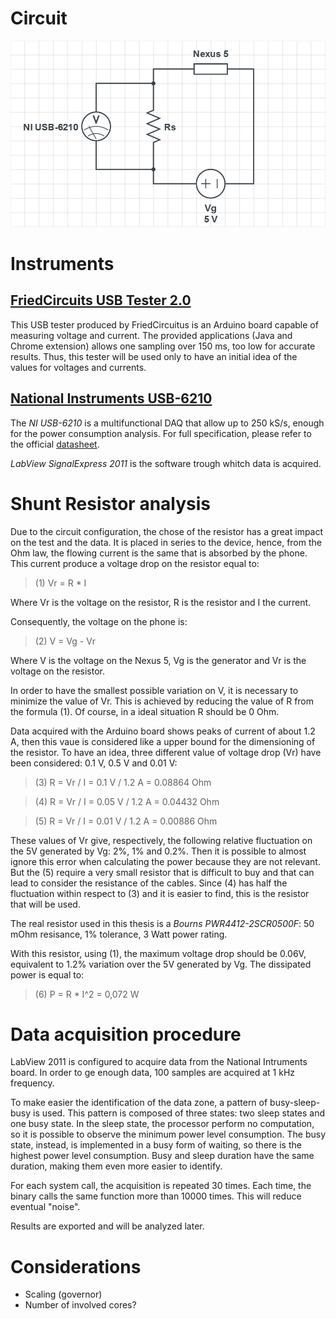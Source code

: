 # Circuit
![Circuit](./img/circuit_NIUSB-6210.png)

# Instruments
## [FriedCircuits USB Tester 2.0](http://friedcircuits.us/46)
This USB tester produced by FriedCircuitus is an Arduino board capable of measuring voltage and current. The provided applications (Java and Chrome extension) allows one sampling over 150 ms, too low for accurate results. Thus, this tester will be used only to have an initial idea of the values for voltages and currents.

## [National Instruments USB-6210](http://sine.ni.com/nips/cds/view/p/lang/it/nid/203223)
The *NI USB-6210* is a multifunctional DAQ that allow up to 250 kS/s, enough for the power consumption analysis. For full specification, please refer to the official [datasheet](http://www.ni.com/datasheet/pdf/en/ds-9).

*LabView SignalExpress 2011* is the software trough whitch data is acquired.

# Shunt Resistor analysis
Due to the circuit configuration, the chose of the resistor has a great impact on the test and the data. It is placed in series to the device, hence, from the Ohm law, the flowing current is the same that is absorbed by the phone. This current produce a voltage drop on the resistor equal to:

>(1) Vr = R \* I

Where Vr is the voltage on the resistor, R is the resistor and I the current.

Consequently, the voltage on the phone is:

>(2) V = Vg - Vr

Where V is the voltage on the Nexus 5, Vg is the generator and Vr is the voltage on the resistor.

In order to have the smallest possible variation on V, it is necessary to minimize the value of Vr. This is achieved by reducing the value of R from the formula (1). Of course, in a ideal situation R should be 0 Ohm.

Data acquired with the Arduino board shows peaks of current of about 1.2 A, then this vaue is considered like a upper bound for the dimensioning of the resistor. To have an idea, three different value of voltage drop (Vr) have been considered: 0.1 V, 0.5 V and 0.01 V:

>(3) R = Vr / I = 0.1 V / 1.2 A = 0.08864 Ohm

>(4) R = Vr / I = 0.05 V / 1.2 A = 0.04432 Ohm

>(5) R = Vr / I = 0.01 V / 1.2 A = 0.00886 Ohm

These values of Vr give, respectively, the following relative fluctuation on the 5V generated by Vg: 2%, 1% and 0.2%. Then it is possible to almost ignore this error when calculating the power because they are not relevant. But the (5) require a very small resistor that is difficult to buy and that can lead to consider the resistance of the cables. Since (4) has half the fluctuation within respect to (3) and it is easier to find, this is the resistor that will be used.

The real resistor used in this thesis is a *Bourns PWR4412-2SCR0500F*: 50 mOhm resisance, 1% tolerance, 3 Watt power rating.

With this resistor, using (1), the maximum voltage drop should be 0.06V, equivalent to 1.2% variation over the 5V generated by Vg. The dissipated power is equal to:

> (6) P = R \* I^2 = 0,072 W

# Data acquisition procedure
LabView 2011 is configured to acquire data from the National Intruments board. In order to ge enough data, 100 samples are acquired at 1 kHz frequency.

To make easier the identification of the data zone, a pattern of busy-sleep-busy is used. This pattern is composed of three states: two sleep states and one busy state. In the sleep state, the processor perform no computation, so it is possible to observe the minimum power level consumption. The busy state, instead, is implemented in a busy form of waiting, so there is the highest power level consumption. Busy and sleep duration have the same duration, making them even more easier to identify.

For each system call, the acquisition is repeated 30 times. Each time, the binary calls the same function more than 10000 times. This will reduce eventual "noise".

Results are exported and will be analyzed later.

# Considerations
* Scaling (governor)
* Number of involved cores?
